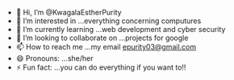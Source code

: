 - 👋 Hi, I’m @KwagalaEstherPurity
- 👀 I’m interested in ...everything concerning computures
- 🌱 I’m currently learning ...web development and cyber security
- 💞️ I’m looking to collaborate on ...projects for google
- 📫 How to reach me ...my email epurity03@gmail.com
- 😄 Pronouns: ...she/her
- ⚡ Fun fact: ...you can do everything if you want to!!

<!---
KwagalaEstherPurity/KwagalaEstherPurity is a ✨ special ✨ repository because its `README.md` (this file) appears on your GitHub profile.
You can click the Preview link to take a look at your changes.
--->
